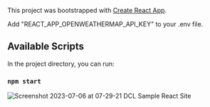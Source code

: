 This project was bootstrapped with [Create React App](https://github.com/facebook/create-react-app).

Add "REACT_APP_OPENWEATHERMAP_API_KEY" to your .env file.

## Available Scripts

In the project directory, you can run:

### `npm start`

![Screenshot 2023-07-06 at 07-29-21 DCL Sample React Site](https://github.com/dclsamples/openweathermap/assets/1455542/31430635-f10f-49f6-914f-985ec7090d3a)
